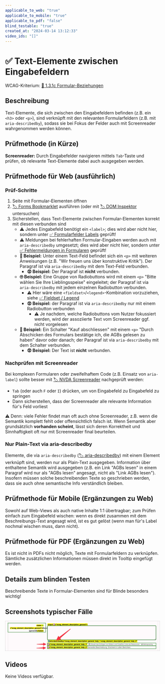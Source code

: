 ```yaml
---
applicable_to_web: "true"
applicable_to_mobile: "true"
applicable_to_pdf: "false"
blind_testable: "true"
created_at: "2024-03-14 13:12:33"
video_ids: "[]"
---
```


# ✅ Text-Elemente zwischen Eingabefeldern

WCAG-Kriterium: [📜 1.3.1c Formular-Beziehungen](..)

## Beschreibung

Text-Elemente, die sich zwischen den Eingabefeldern befinden (z.B. ein `<h3>` oder `<p>`), sind verknüpft mit den relevanten Formularfeldern (z.B. mit `aria-describedby`), sodass sie bei Fokus der Felder auch mit Screenreader wahrgenommen werden können.

## Prüfmethode (in Kürze)

**Screenreader:** Durch Eingabefelder navigieren mittels `Tab`-Taste und prüfen, ob relevante Text-Elemente dabei auch ausgegeben werden.

## Prüfmethode für Web (ausführlich)

### Prüf-Schritte

1. Seite mit Formular-Elementen öffnen
1. [🏷️ Forms Bookmarklet](/de/tags/forms-bookmarklet) ausführen (oder mit [🏷️ DOM Inspektor](/de/tags/dom-inspektor) untersuchen)
1. Sicherstellen, dass Text-Elemente zwischen Formular-Elementen korrekt mit diesen verbunden sind
    - ⚠️ Jedes Eingabefeld benötigt ein `<label>`; dies wird aber nicht hier, sondern unter [✅ Formularfelder Labels](/de/wcag/1.3.1c-formular-beziehungen/formularfelder-labels) geprüft!
    - ⚠️ Meldungen bei fehlerhaften Formular-Eingaben werden auch mit `aria-describedby` umgesetzt; dies wird aber nicht hier, sondern unter [✅ Fehlermeldungen in Formularen](/de/wcag/3.3.1-fehlerkennzeichnung/fehlermeldungen-in-formularen) geprüft!
    - **🙂 Beispiel:** Unter einem Text-Feld befindet sich ein `<p>` mit weiteren Anweisungen (z.B. "Wir freuen uns über konstruktive Kritik"). Der Paragraf ist via `aria-describedby` mit dem Text-Feld verbunden.
        - **😡 Beispiel:** Der Paragraf ist **nicht** verbunden.
    - **🙄 Beispiel:** Eine Gruppe von Radiobuttons wird mit einem `<p>` "Bitte wählen Sie Ihre Lieblingsspeise" eingeleitet; der Paragraf ist via `aria-describedby` mit jedem einzelnen Radiobutton verbunden.
        - ⚠️ Hier wäre eine `<fieldset>`/`<legend>`-Kombination vorzuziehen, siehe [✅ Fieldset / Legend](/de/wcag/1.3.1c-formular-beziehungen/fieldset-legend)
        - **😡 Beispiel:** der Paragraf ist via `aria-describedby` nur mit einem Radiobutton verbunden
            - ⚠️ Je nachdem, welche Radiobuttons vom Nutzer fokussiert werden, wird der assoziierte Text vom Screenreader ggf. nicht vorgelesen
    - **🙂 Beispiel:** Ein Schalter "Kauf abschliessen" mit einem `<p>` "Durch Abschicken des Formulars bestätige ich, die AGBs gelesen zu haben" davor oder danach; der Paragraf ist via `aria-describedby` mit dem Schalter verbunden.
        - **😡 Beispiel:** Der Text ist **nicht** verbunden.

### Nachprüfen mit Screenreader

Bei komplexen Formularen oder zweifelhaftem Code (z.B. Einsatz von `aria-label`) sollte besser mit [🏷️ NVDA Screenreader](/de/tags/nvda-screenreader) nachgeprüft werden:

- `Tab` (oder auch `F` oder `I`) drücken, um von Eingabefeld zu Eingabefeld zu springen
- Dann sicherstellen, dass der Screenreader alle relevante Information für's Feld vorliest

⚠️ Denn: viele Fehler findet man oft auch ohne Screenreader, z.B. wenn die Semantik komplett fehlt oder offensichtlich falsch ist. Wenn Semantik aber grundsätzlich **vorhanden scheint**, lässt sich deren Korrektheit und Sinnhaftigkeit oft nur mit Screenreader final beurteilen.

### Nur Plain-Text via aria-describedby

Elemente, die via `aria-describedby` ([🏷️ aria-describedby](/de/tags/aria-describedby)) mit einem Element verknüpft sind, werden nur als Plain-Text ausgegeben. Information über enthaltene Semantik wird ausgegeben (z.B. ein Link "AGBs lesen" in einem Paragraf wird nur als "AGBs lesen" angesagt, nicht als "Link AGBs lesen"). Insofern müssen solche beschreibenden Texte so geschrieben werden, dass sie auch ohne semantische Info verständlich bleiben.

## Prüfmethode für Mobile (Ergänzungen zu Web)

Sowohl auf Web-Views als auch native Inhalte 1:1 übertragbar; zum Prüfen einfach zum Eingabefeld wischen: wenn es direkt zusammen mit dem Beschreibungs-Text angesagt wird, ist es gut gelöst (wenn man für's Label nochmal wischen muss, dann nicht).

## Prüfmethode für PDF (Ergänzungen zu Web)

Es ist nicht in PDFs nicht möglich, Texte mit Formularfeldern zu verknüpfen. Sämtliche zusätzlichen Informationen müssen direkt im Tooltip eingefügt werden.

## Details zum blinden Testen

Beschreibende Texte in Formular-Elementen sind für Blinde besonders wichtig!

## Screenshots typischer Fälle

![Beschreibende Texte in A4AA](images/beschreibende-texte-in-a4aa.png)

## Videos

Keine Videos verfügbar.

